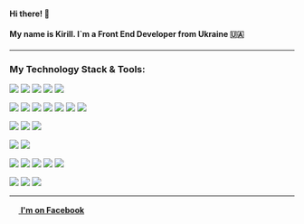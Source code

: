#### Hi there! 👋
#### My name is Kirill. I`m a Front End Developer from Ukraine 🇺🇦
___

### My Technology Stack & Tools:
<p>
   <img src="https://img.shields.io/badge/javascript-F7DF1E?style=for-the-badge&logo=JavaScript&logoColor=black"/>
   <img src="https://img.shields.io/badge/React-gray?style=for-the-badge&logo=React&logoColor=ЦВЕТ ЛОГОТИПА"/>
   <img src="https://img.shields.io/badge/Typescript-007acc?style=for-the-badge&logo=Typescript&logoColor=white"/>
   <img src="https://img.shields.io/badge/Redux-764ABC?style=for-the-badge&logo=Redux&logoColor=white"/>
   <img src="https://img.shields.io/badge/Next.js-000000?style=for-the-badge&logo=Next.js&logoColor=white"/>
</p>

<p>
   <img src="https://img.shields.io/badge/HTML5-000000?style=for-the-badge&logo=html5&logoColor=#000000"/>
   <img src="https://img.shields.io/badge/css3-000000?style=for-the-badge&logo=css3&logoColor=1572B6"/>
   <img src="https://img.shields.io/badge/sass-CC6699?style=for-the-badge&logo=sass&logoColor=white"/>
   <img src="https://img.shields.io/badge/Material UI-007FFF?style=for-the-badge&logo=MUI&logoColor=white"/>
   <img src="https://img.shields.io/badge/Chakra UI-319795?style=for-the-badge&logo=Chakra UI&logoColor=white"/>
   <img src="https://img.shields.io/badge/styled--components-DB7093?style=for-the-badge&logo=Chakra UI&logoColor=white"/>
   <img src="https://img.shields.io/badge/figma-F24E1E?style=for-the-badge&logo=figma&logoColor=white"/>
</p>

<p>
   <img src="https://img.shields.io/badge/git-F05032?style=for-the-badge&logo=git&logoColor=white"/>
   <img src="https://img.shields.io/badge/github-181717?style=for-the-badge&logo=github&logoColor=white"/>
   <img src="https://img.shields.io/badge/gitlab-6A5ACD?style=for-the-badge&logo=gitlab&logoColor=white"/>
</p>

<p>
   <img src="https://img.shields.io/badge/jest-39ab37?style=for-the-badge&logo=jest&logoColor=913e56"/>
   <img src="https://img.shields.io/badge/cypress-162332?style=for-the-badge&logo=cypress&logoColor=white"/>
</p>

<p>
   <img src="https://img.shields.io/badge/axios-5A29E4?style=for-the-badge&logo=axios&logoColor=white"/>
   <img src="https://img.shields.io/badge/react router-black?style=for-the-badge&logo=reactrouter&logoColor=CA4245"/>
   <img src="https://img.shields.io/badge/i18next-26A69A?style=for-the-badge&logo=i18next&logoColor=white"/>
   <img src="https://img.shields.io/badge/BigCommerce-121118?style=for-the-badge&logo=BigCommerce&logoColor=white"/>
   <img src="https://img.shields.io/badge/codewars-B1361E?style=for-the-badge&logo=codewars&logoColor=white"/>
</p>

<p>
   <img src="https://img.shields.io/badge/slack-4A154B?style=for-the-badge&logo=slack&logoColor=white"/>
   <img src="https://img.shields.io/badge/trello-0052CC?style=for-the-badge&logo=trello&logoColor=white"/>
   <img src="https://img.shields.io/badge/asana-273347?style=for-the-badge&logo=asana&logoColor=white"/>
</p>

___

[<img src="https://upload.wikimedia.org/wikipedia/commons/thumb/0/05/Facebook_Logo_%282019%29.png/1200px-Facebook_Logo_%282019%29.png" width="16px"/>  **I'm on Facebook**  ](https://www.facebook.com/kiril.larionov/ "link to my Facebook page")
